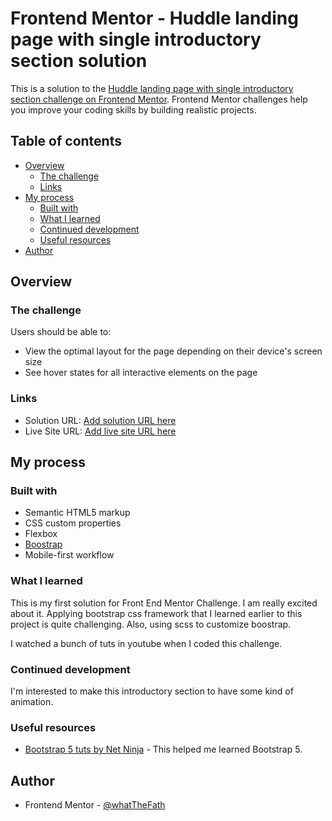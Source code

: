 # Frontend Mentor - Huddle landing page with single introductory section solution

This is a solution to the [Huddle landing page with single introductory section challenge on Frontend Mentor](https://www.frontendmentor.io/challenges/huddle-landing-page-with-a-single-introductory-section-B_2Wvxgi0). Frontend Mentor challenges help you improve your coding skills by building realistic projects.

## Table of contents

- [Overview](#overview)
  - [The challenge](#the-challenge)
  - [Links](#links)
- [My process](#my-process)
  - [Built with](#built-with)
  - [What I learned](#what-i-learned)
  - [Continued development](#continued-development)
  - [Useful resources](#useful-resources)
- [Author](#author)

## Overview

### The challenge

Users should be able to:

- View the optimal layout for the page depending on their device's screen size
- See hover states for all interactive elements on the page

### Links

- Solution URL: [Add solution URL here](https://your-solution-url.com)
- Live Site URL: [Add live site URL here](https://your-live-site-url.com)

## My process

### Built with

- Semantic HTML5 markup
- CSS custom properties
- Flexbox
- [Boostrap](https://getbootstrap.com/)
- Mobile-first workflow

### What I learned

This is my first solution for Front End Mentor Challenge. I am really excited about it. Applying bootstrap css framework that I learned earlier to this project is quite challenging. Also, using scss to customize boostrap.

I watched a bunch of tuts in youtube when I coded this challenge.

### Continued development

I'm interested to make this introductory section to have some kind of animation.

### Useful resources

- [Bootstrap 5 tuts by Net Ninja](https://www.youtube.com/playlist?list=PL4cUxeGkcC9joIM91nLzd_qaH_AimmdAR) - This helped me learned Bootstrap 5.

## Author

- Frontend Mentor - [@whatTheFath](https://www.frontendmentor.io/profile/whatTheFath)
